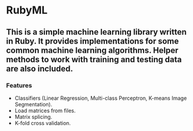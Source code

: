 # RubyML

This is a simple machine learning library written in Ruby. It provides implementations for some common machine learning algorithms. Helper methods to work with training and testing data are also included.
---

### Features

* Classifiers (Linear Regression, Multi-class Perceptron, K-means Image Segmentation).
* Load matrices from files.
* Matrix splicing.
* K-fold cross validation.

